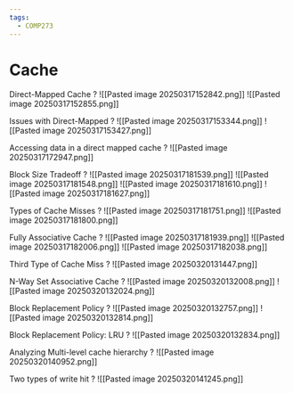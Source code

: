 ```yaml
---
tags:
  - COMP273
---
```

# Cache

Direct-Mapped Cache
?
![[Pasted image 20250317152842.png]]
![[Pasted image 20250317152855.png]]
<!--SR:!2025-04-18,20,250-->

Issues with Direct-Mapped
?
![[Pasted image 20250317153344.png]]
![[Pasted image 20250317153427.png]]
<!--SR:!2025-05-06,29,230-->

Accessing data in a direct mapped cache
?
![[Pasted image 20250317172947.png]]
<!--SR:!2025-04-11,9,230-->

Block Size Tradeoff
?
![[Pasted image 20250317181539.png]]
![[Pasted image 20250317181548.png]]
![[Pasted image 20250317181610.png]]
![[Pasted image 20250317181627.png]]
<!--SR:!2025-05-06,29,230-->


Types of Cache Misses
?
![[Pasted image 20250317181751.png]]
![[Pasted image 20250317181800.png]]
<!--SR:!2025-04-22,23,250-->

Fully Associative Cache
?
![[Pasted image 20250317181939.png]]
![[Pasted image 20250317182006.png]]
![[Pasted image 20250317182038.png]]
<!--SR:!2025-04-14,17,250-->

Third Type of Cache Miss
?
![[Pasted image 20250320131447.png]]
<!--SR:!2025-04-23,15,227-->

N-Way Set Associative Cache
?
![[Pasted image 20250320132008.png]]
![[Pasted image 20250320132024.png]]
<!--SR:!2025-05-02,24,227-->

Block Replacement Policy
?
![[Pasted image 20250320132757.png]]
![[Pasted image 20250320132814.png]]
<!--SR:!2025-05-03,25,227-->

Block Replacement Policy: LRU
?
![[Pasted image 20250320132834.png]]
<!--SR:!2025-05-12,31,247-->


Analyzing Multi-level cache hierarchy
?
![[Pasted image 20250320140952.png]]
<!--SR:!2025-05-10,30,247-->

Two types of write hit
?
![[Pasted image 20250320141245.png]]
<!--SR:!2025-04-25,18,207-->